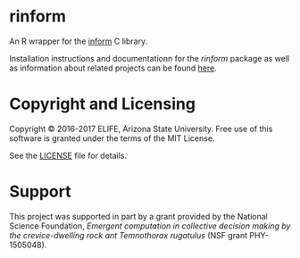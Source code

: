 # rinform #
An R wrapper for the [inform](https://github.com/ELIFE-ASU/Inform) C library.

Installation instructions and documentationn for the _rinform_ package as well as
information about related projects can be found
[here](https://elife-asu.github.io/rinform/).

# Copyright and Licensing #
Copyright © 2016-2017 ELIFE, Arizona State University. Free use of this
software is granted under the terms of the MIT License.

See the [LICENSE](https://github.com/elife-asu/rinform/blob/master/LICENSE)
file for details.

# Support #

This project was supported in part by a grant provided by the National Science
Foundation, _Emergent computation in collective decision making by the
crevice-dwelling rock ant Temnothorax rugatulus_ (NSF grant PHY-1505048).


